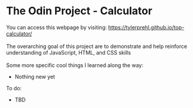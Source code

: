 #  The Odin Project - Calculator
You can access this webpage by visiting: https://tylerprehl.github.io/top-calculator/
<br><br>
The overarching goal of this project are to demonstrate and help reinforce understanding of JavaScript, HTML, and CSS skills
<br><br>
Some more specific cool things I learned along the way:
<ul>
<li>Nothing new yet</li>
</ul>
To do:
<ul>
<li>TBD</li>
</ul>